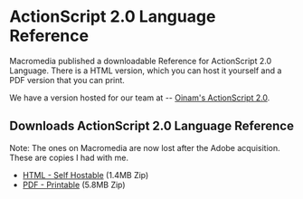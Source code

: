 # ActionScript 2.0 Language Reference

Macromedia published a downloadable Reference for ActionScript 2.0 Language. There is a HTML version, which you can host it yourself and a PDF version that you can print.

We have a version hosted for our team at -- [Oinam's ActionScript 2.0](https://archives.oinam.com/as2/).

## Downloads ActionScript 2.0 Language Reference

Note: The ones on Macromedia are now lost after the Adobe acquisition. These are copies I had with me.

- [HTML - Self Hostable](//cdn.oinam.com/zip/AS2-html.zip) (1.4MB Zip)
- [PDF - Printable](//cdn.oinam.com/zip/AS2-pdf.zip) (5.8MB Zip)